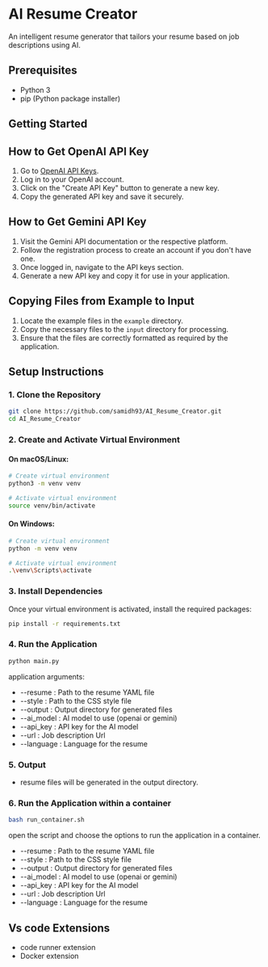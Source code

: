 # AI Resume Creator
An intelligent resume generator that tailors your resume based on job descriptions using AI.

## Prerequisites
- Python 3
- pip (Python package installer)

## Getting Started
## How to Get OpenAI API Key
1. Go to [OpenAI API Keys](https://platform.openai.com/settings/organization/api-keys).
2. Log in to your OpenAI account.
3. Click on the "Create API Key" button to generate a new key.
4. Copy the generated API key and save it securely.

## How to Get Gemini API Key
1. Visit the Gemini API documentation or the respective platform.
2. Follow the registration process to create an account if you don't have one.
3. Once logged in, navigate to the API keys section.
4. Generate a new API key and copy it for use in your application.

## Copying Files from Example to Input
1. Locate the example files in the `example` directory.
2. Copy the necessary files to the `input` directory for processing.
3. Ensure that the files are correctly formatted as required by the application.

## Setup Instructions
### 1. Clone the Repository
```bash
git clone https://github.com/samidh93/AI_Resume_Creator.git
cd AI_Resume_Creator
```

### 2. Create and Activate Virtual Environment
#### On macOS/Linux:
```bash
# Create virtual environment
python3 -m venv venv

# Activate virtual environment
source venv/bin/activate
```

#### On Windows:
```bash
# Create virtual environment
python -m venv venv

# Activate virtual environment
.\venv\Scripts\activate
```

### 3. Install Dependencies
Once your virtual environment is activated, install the required packages:
```bash
pip install -r requirements.txt
```

### 4. Run the Application
```bash
python main.py
```
application arguments:
- --resume : Path to the resume YAML file
- --style : Path to the CSS style file
- --output : Output directory for generated files
- --ai_model : AI model to use (openai or gemini)
- --api_key : API key for the AI model
- --url : Job description Url
- --language : Language for the resume

### 5. Output
- resume files will be generated in the output directory.

### 6. Run the Application within a container
```bash
bash run_container.sh
```
open the script and choose the options to run the application in a container.
- --resume : Path to the resume YAML file
- --style : Path to the CSS style file
- --output : Output directory for generated files
- --ai_model : AI model to use (openai or gemini)
- --api_key : API key for the AI model
- --url : Job description Url
- --language : Language for the resume


## Vs code Extensions
- code runner extension
- Docker extension
